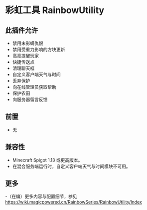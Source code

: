 # 彩虹工具 RainbowUtility

## 此插件允许
- 禁用末影螨仇恨
- 禁用受重力影响的方块更新
- 高亮提醒玩家
- 快捷传送点
- 清理聊天框
- 自定义客户端天气与时间
- 丢弃保护
- 向在线管理员获取帮助
- 保护农田
- 向服务器留言反馈

## 前置
- 无

## 兼容性
- Minecraft Spigot 1.13 或更高版本。
- 在混合服务端运行时，自定义客户端天气与时间模块不可用。

## 更多
-（在编）更多内容与配置细节，参见 https://wiki.magicpowered.cn/RainbowSeries/RainbowUtility/Index
